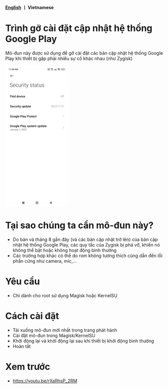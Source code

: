 <b><a href="https://github.com/daoquan1002/GPSU-Uninstaller/blob/main/README_en.md">English</a>  丨 Vietnamese</b>
   </p>

# Trình gỡ cài đặt cập nhật hệ thống Google Play

Mô-đun này được sử dụng để gỡ cài đặt các bản cập nhật hệ thống Google Play khi thiết bị gặp phải nhiều sự cố khác nhau (như Zygisk)

<p>
  <img src="https://raw.githubusercontent.com/daoquan1002/GPSU-Uninstaller/refs/heads/main/screenshot.jpg" width="200" />
</p>

# Tại sao chúng ta cần mô-đun này?
- Do bản vá tháng 8 gần đây (và các bản cập nhật trở lên) của bản cập nhật hệ thống Google Play, các quy tắc của Zygisk bị phá vỡ, khiến nó không thể bật hoặc không hoạt động bình thường
- Các trường hợp khác có thể do rom không tương thích cũng dẫn đến lỗi phần cứng như camera, mic,...

# Yêu cầu
- Chỉ dành cho root sử dụng Magisk hoặc KernelSU

# Cách cài đặt
- Tải xuống mô-đun mới nhất trong trang phát hành
- Cài đặt mô-đun trong Magisk/KernelSU
- Khởi động lại và khởi động lại sau khi thiết bị khởi động bình thường
- Hoàn tất

# Xem trước
- https://youtu.be/rXaRhsP_2RM
